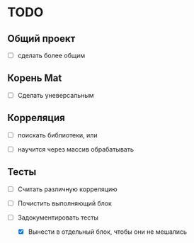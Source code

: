 # TODO

## Общий проект

* [ ] сделать более общим

## Корень Mat

* [ ] Сделать уневерсальным

## Корреляция

* [ ] поискать библиотеки, или

* [ ] научится через массив обрабатывать

## Тесты

* [ ] Считать различную корреляцию

* [ ] Почистить выполняющий блок

* [ ] Задокументировать тесты
    *  [X] Вынести в отдельный блок, чтобы они не мешались
